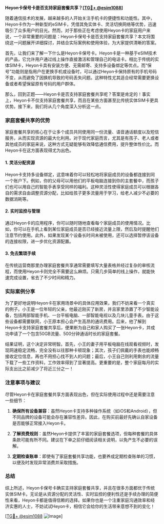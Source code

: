 **Heyon卡保号卡是否支持家庭套餐共享？[[TG💪+ @esim1088](https://t.me/s/esim1088)]**

随着通信技术的发展，越来越多的人开始关注手机卡的便捷性和功能性。其中，Heyon卡作为一种新型的eSIM卡，凭借其免实体卡、灵活切换网络等优势，迅速吸引了众多用户的目光。然而，对于那些正在考虑使用Heyon卡的家庭用户来说，一个非常重要的问题是：Heyon卡保号卡是否支持家庭套餐共享？本文将围绕这一问题展开详细探讨，并结合实际案例和使用体验，为大家提供清晰的答案。

首先，让我们来了解一下什么是Heyon卡保号卡。Heyon卡是一种基于eSIM技术的产品，它允许用户通过线上操作直接激活和管理自己的电话卡。相比于传统的实体SIM卡，Heyon卡具有安装方便、无需邮寄、支持多设备绑定等优点。而“保号”功能则是指用户在更换手机或设备时，可以通过Heyon卡保持原有的手机号码不变，从而避免了因换机导致的号码丢失问题。这种特性尤其适合经常需要更换设备或者希望保留原有号码的用户群体。

那么，回到正题——Heyon卡是否支持家庭套餐共享呢？答案是肯定的！事实上，Heyon卡不仅支持家庭套餐共享，而且在某些方面甚至比传统实体SIM卡更具优势。接下来，我们将从几个角度深入分析这一点。

### 家庭套餐共享的优势

家庭套餐共享的核心在于让多个成员共同使用同一份流量、语音通话额度以及短信服务，从而实现资源的最大化利用。对于现代家庭而言，尤其是有孩子、老人或者其他成员的家庭来说，这种方式无疑能够有效降低通信费用，提升整体性价比。而Heyon卡在这方面表现得尤为出色。

#### 1. 灵活分配资源
Heyon卡支持多设备绑定，这意味着你可以轻松地将家庭成员的设备都连接到同一个账户下。例如，你的父母可以用他们的平板电脑连接到你的主套餐中，而孩子们也可以用自己的智能手表享受同样的福利。这种灵活性使得家庭成员可以根据各自的需求自由调整资源分配，比如给孩子更多流量用于学习，给老人减少不必要的数据消耗等。

#### 2. 实时监控与管理
通过Heyon卡的应用程序，你可以随时随地查看每个家庭成员的使用情况。比如，你可以在手机上看到某位家庭成员是否已经接近流量上限，然后及时提醒他们注意节约使用。此外，如果发现某个设备长时间未被使用，还可以选择暂停该设备的连接权限，进一步优化资源配置。

#### 3. 免去繁琐手续
在传统运营商那里办理家庭套餐共享通常需要填写大量表格并经过复杂的审核流程，而使用Heyon卡则完全不需要这么麻烦。只需几步简单的线上操作，就能快速完成设置，省去了不少时间和精力。

### 实际案例分享

为了更好地说明Heyon卡在家用场景中的具体应用效果，我们不妨来看一个真实的例子。小王是一位年轻的父亲，他最近刚买了新房，并且家里添置了不少智能设备，包括两部智能手机、一台平板电脑、一部智能电视以及几块儿童手表。由于这些设备都需要联网，小王原本担心会产生高昂的通讯费用。后来，他了解到Heyon卡支持家庭套餐共享后，便果断为自己和家人购买了一张Heyon卡，并成功申请了一个包含50GB流量、500分钟通话时长的家庭套餐。

结果证明，这个决定非常明智。首先，小王的妻子用平板电脑在线观看视频时，发现网速稳定流畅，完全没有以往那种卡顿现象；其次，孩子们佩戴的手表也能顺畅接收定位信息，再也不用担心找不到人的问题；最后，小王自己则利用剩余的流量下载了一些工作资料，工作效率得到了显著提高。更重要的是，整个家庭每月的实际支出比之前减少了将近三分之一！

### 注意事项与建议

尽管Heyon卡在家庭套餐共享方面表现出色，但在实际使用过程中还是需要注意一些细节：

1. **确保所有设备兼容**：虽然Heyon卡支持多种操作系统（如iOS和Android），但不同品牌的设备可能会存在兼容性差异。因此，在购买前最好先确认自家设备是否能够正常接入Heyon卡。
   
2. **了解资费规则**：虽然Heyon卡提供了丰富的家庭套餐选项，但每种套餐的具体条款可能有所不同。建议在下单之前仔细阅读相关说明，以免产生不必要的误解。

3. **定期检查账单**：即使有了家庭套餐共享功能，也要养成定期检查账单的习惯，以便及时发现异常消费并采取措施。

### 总结

综上所述，Heyon卡保号卡确实支持家庭套餐共享，并且在很多方面都优于传统实体SIM卡。无论是从资源分配的灵活性、实时监控的便利性还是手续办理的简便性来看，Heyon卡都是值得信赖的选择。如果你也是一个注重家庭沟通效率和经济实惠的人士，不妨试试Heyon卡，相信它会给你的生活带来意想不到的变化！

[[TG💪+ @esim1088](https://t.me/s/esim1088) ![Image](https://i.postimg.cc/4NQfJmqS/Snipaste-2025-05-13-00-14-12.png)]